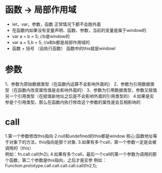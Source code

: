 
# 函数 -> 局部作用域  
- let，var，参数，函数  正常情况下都不会跑外面
- 在函数内如果没有变量声明、函数、参数，当前的变量是属于window的
- var a = b = 5; //b是window的 
- var a = 5,b = 5; //a和b都是局部作用域的
- 函数 + 括号 （自执行函数） 函数中的this就是windowl  
# 参数
1、参数为原始数据类型（在函数内运算不会影响外面的）
2、参数为引用数据类型（在函数内改变属性值是会影响外面的）
3、参数为引用数据类型，参数又赋值另一个引用类型（在赋值新地址之后是不会影响外面的引用类型的）
4.如果是实参是个引用类型，那么在函数内执行修改这个参数的属性是会互相影响的

# call
1.第一个参数修改this指向
2.null和undefined的this都是window
核心:函数地址等于对象下的方法，this指向是那个对象.
3.如果有多个call，第一个参数一定是会被调用的（this）  
  例如：fn.call.call(fn2);
4.如果有多个call，最后一个call的第一个参数为调用的那个函数，第二个参数是this指向，之后才是实参
  例如：Function.prototype.call.call.call.call.call(fn2,1);